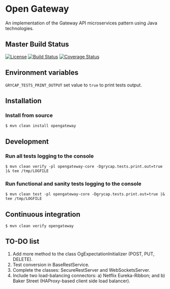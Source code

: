 # Open Gateway
An implementation of the Gateway API microservices pattern using Java technologies.

## Master Build Status

[![License](https://img.shields.io/badge/license-Apache%202.0-blue.svg)](https://github.com/grycap/opengateway/blob/master/LICENSE)
[![Build Status](https://api.travis-ci.org/grycap/opengateway.svg)](https://travis-ci.org/grycap/opengateway/builds)
[![Coverage Status](https://coveralls.io/repos/grycap/opengateway/badge.svg?branch=master&service=github)](https://coveralls.io/github/grycap/opengateway?branch=master)

## Environment variables

``GRYCAP_TESTS_PRINT_OUTPUT`` set value to ``true`` to print tests output.

## Installation

### Install from source

``$ mvn clean install opengateway``

## Development

### Run all tests logging to the console

``$ mvn clean verify -pl opengateway-core -Dgrycap.tests.print.out=true |& tee /tmp/LOGFILE``

### Run functional and sanity tests logging to the console

``$ mvn clean test -pl opengateway-core -Dgrycap.tests.print.out=true |& tee /tmp/LOGFILE``

## Continuous integration

``$ mvn clean verify opengateway``

## TO-DO list

1. Add more method to the class OgExpectationInitializer (POST, PUT, DELETE).
2. Test conversion in BaseRestService.
3. Complete the classes: SecureRestServer and WebSocketsServer.
4. Include two load-balancing connectors: a) Netflix Eureka-Ribbon; and b) Baker Street (HAProxy-based client side load balancer).